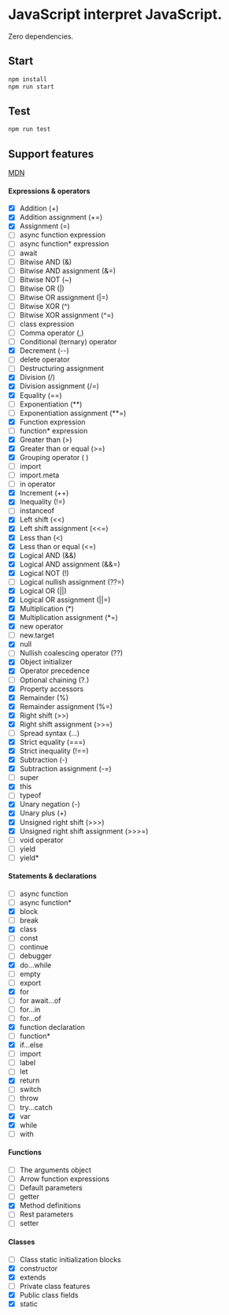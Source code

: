 # JavaScript interpret JavaScript.

Zero dependencies.

## Start

```bash
npm install
npm run start
```

## Test

```bash
npm run test
```

## Support features

[MDN](https://developer.mozilla.org/en-US/docs/Web/JavaScript/Reference/Operators/Operator_Precedence)

#### Expressions & operators

* [x] Addition (+)
* [x] Addition assignment (+=)
* [x] Assignment (=)
* [ ] async function expression
* [ ] async function* expression
* [ ] await
* [ ] Bitwise AND (&)
* [ ] Bitwise AND assignment (&=)
* [ ] Bitwise NOT (~)
* [ ] Bitwise OR (|)
* [ ] Bitwise OR assignment (|=)
* [ ] Bitwise XOR (^)
* [ ] Bitwise XOR assignment (^=)
* [ ] class expression
* [ ] Comma operator (,)
* [ ] Conditional (ternary) operator
* [x] Decrement (--)
* [ ] delete operator
* [ ] Destructuring assignment
* [x] Division (/)
* [x] Division assignment (/=)
* [x] Equality (==)
* [ ] Exponentiation (**)
* [ ] Exponentiation assignment (**=)
* [x] Function expression
* [ ] function* expression
* [x] Greater than (>)
* [x] Greater than or equal (>=)
* [x] Grouping operator ( )
* [ ] import
* [ ] import.meta
* [ ] in operator
* [x] Increment (++)
* [x] Inequality (!=)
* [ ] instanceof
* [x] Left shift (<<)
* [x] Left shift assignment (<<=)
* [x] Less than (<)
* [x] Less than or equal (<=)
* [x] Logical AND (&&)
* [x] Logical AND assignment (&&=)
* [x] Logical NOT (!)
* [ ] Logical nullish assignment (??=)
* [x] Logical OR (||)
* [x] Logical OR assignment (||=)
* [x] Multiplication (*)
* [x] Multiplication assignment (*=)
* [x] new operator
* [ ] new.target
* [x] null
* [ ] Nullish coalescing operator (??)
* [x] Object initializer
* [x] Operator precedence
* [ ] Optional chaining (?.)
* [x] Property accessors
* [x] Remainder (%)
* [x] Remainder assignment (%=)
* [x] Right shift (>>)
* [x] Right shift assignment (>>=)
* [ ] Spread syntax (...)
* [x] Strict equality (===)
* [x] Strict inequality (!==)
* [x] Subtraction (-)
* [x] Subtraction assignment (-=)
* [ ] super
* [x] this
* [ ] typeof
* [x] Unary negation (-)
* [x] Unary plus (+)
* [x] Unsigned right shift (>>>)
* [x] Unsigned right shift assignment (>>>=)
* [ ] void operator
* [ ] yield
* [ ] yield*

#### Statements & declarations

* [ ] async function
* [ ] async function*
* [x] block
* [ ] break
* [x] class
* [ ] const
* [ ] continue
* [ ] debugger
* [x] do...while
* [ ] empty
* [ ] export
* [x] for
* [ ] for await...of
* [ ] for...in
* [ ] for...of
* [x] function declaration
* [ ] function*
* [x] if...else
* [ ] import
* [ ] label
* [ ] let
* [x] return
* [ ] switch
* [ ] throw
* [ ] try...catch
* [x] var
* [x] while
* [ ] with

#### Functions

* [ ] The arguments object
* [ ] Arrow function expressions
* [ ] Default parameters
* [ ] getter
* [x] Method definitions
* [ ] Rest parameters
* [ ] setter

#### Classes

* [ ] Class static initialization blocks
* [x] constructor
* [x] extends
* [ ] Private class features
* [x] Public class fields
* [x] static